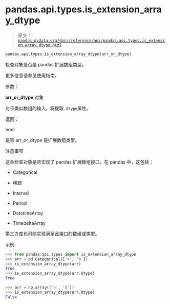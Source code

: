 # pandas.api.types.is_extension_array_dtype

> 原文：[`pandas.pydata.org/docs/reference/api/pandas.api.types.is_extension_array_dtype.html`](https://pandas.pydata.org/docs/reference/api/pandas.api.types.is_extension_array_dtype.html)

```py
pandas.api.types.is_extension_array_dtype(arr_or_dtype)
```

检查对象是否是 pandas 扩展数组类型。

更多信息请参见使用指南。

参数：

**arr_or_dtype** 对象

对于类似数组的输入，将提取`.dtype`属性。

返回：

bool

是否 arr_or_dtype 是扩展数组类型。

注意事项

这会检查对象是否实现了 pandas 扩展数组接口。在 pandas 中，这包括：

+   Categorical

+   稀疏

+   Interval

+   Period

+   DatetimeArray

+   TimedeltaArray

第三方库也可能实现满足此接口的数组或类型。

示例

```py
>>> from pandas.api.types import is_extension_array_dtype
>>> arr = pd.Categorical(['a', 'b'])
>>> is_extension_array_dtype(arr)
True
>>> is_extension_array_dtype(arr.dtype)
True 
```

```py
>>> arr = np.array(['a', 'b'])
>>> is_extension_array_dtype(arr.dtype)
False 
```
